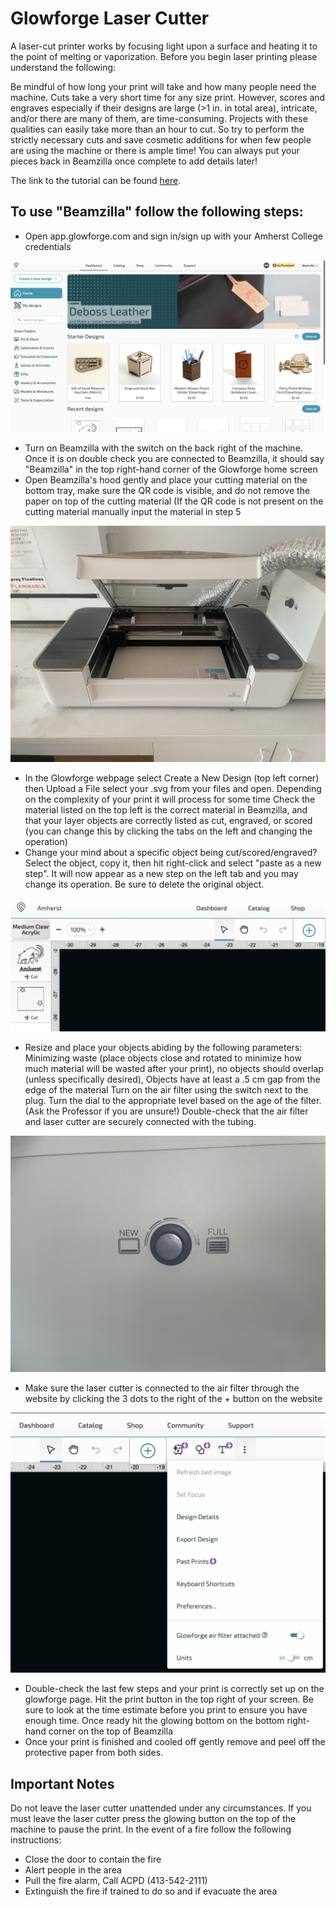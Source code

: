 # Glowforge Laser Cutter
 
A laser-cut printer works by focusing light upon a surface and heating it to the point of melting or vaporization. Before you begin laser printing please understand the following:

Be mindful of how long your print will take and how many people need the machine. Cuts take a very short time for any size print. However, scores and engraves especially if their designs are large (>1 in. in total area), intricate, and/or there are many of them, are time-consuming. Projects with these qualities can easily take more than an hour to cut. So try to perform the strictly necessary cuts and save cosmetic additions for when few people are using the machine or there is ample time! You can always put your pieces back in Beamzilla once complete to add details later!


The link to the tutorial can be found [here](https://drive.google.com/file/d/1jFrBDqnlvrWTL0uJDWJCwGLDMnHtsvvK/view?usp=drive_link/).


## To use "Beamzilla" follow the following steps:

- Open app.glowforge.com and sign in/sign up with your Amherst College credentials 

![](img/glowforge_1.png)

- Turn on Beamzilla with the switch on the back right of the machine. Once it is on double check you are connected to Beamzilla, it should say "Beamzilla" in the top right-hand corner of the Glowforge home screen
- Open Beamzilla's hood gently and place your cutting material on the bottom tray, make sure the QR code is visible, and do not remove the paper on top of the cutting material (If the QR code is not present on the cutting material manually input the material in step 5

![](img/glowforge_2.jpg)

- In the Glowforge webpage select Create a New Design (top left corner) then Upload a File select your .svg from your files and open. Depending on the complexity of your print it will process for some time
Check the material listed on the top left is the correct material in Beamzilla, and that your layer objects are correctly listed as cut, engraved, or scored (you can change this by clicking the tabs on the left and changing the operation)
- Change your mind about a specific object being cut/scored/engraved? Select the object, copy it, then hit right-click and select "paste as a new step". It will now appear as a new step on the left tab and you may change its operation. Be sure to delete the original object. 

![](img/glowforge_3.png)

- Resize and place your objects abiding by the following parameters: Minimizing waste (place objects close and rotated to minimize how much material will be wasted after your print), no objects should overlap (unless specifically desired), Objects have at least a .5 cm gap from the edge of the material
Turn on the air filter using the switch next to the plug. Turn the dial to the appropriate level based on the age of the filter. (Ask the Professor if you are unsure!) Double-check that the air filter and laser cutter are securely connected with the tubing. 

![](img/glowforge_4.jpg)

- Make sure the laser cutter is connected to the air filter through the website by clicking the 3 dots to the right of the + button on the website

![](img/glowforge_5.png)

- Double-check the last few steps and your print is correctly set up on the glowforge page. Hit the print button in the top right of your screen. Be sure to look at the time estimate before you print to ensure you have enough time. Once ready hit the glowing bottom on the bottom right-hand corner on the top of Beamzilla
- Once your print is finished and cooled off gently remove and peel off the protective paper from both sides.

## Important Notes
Do not leave the laser cutter unattended under any circumstances. If you must leave the laser cutter press the glowing button on the top of the machine to pause the print. 
In the event of a fire follow the following instructions:
- Close the door to contain the fire
- Alert people in the area
- Pull the fire alarm, Call ACPD (413-542-2111)
- Extinguish the fire if trained to do so and if evacuate the area 


